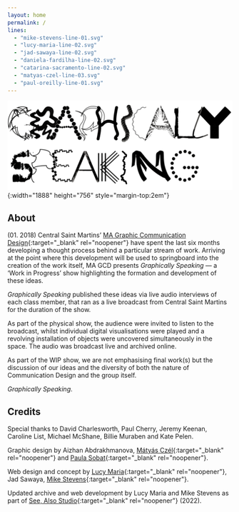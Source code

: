 ```yaml
---
layout: home
permalink: /
lines: 
  - "mike-stevens-line-01.svg"
  - "lucy-maria-line-02.svg"
  - "jad-sawaya-line-02.svg"
  - "daniela-fardilha-line-02.svg"
  - "catarina-sacramento-line-02.svg"
  - "matyas-czel-line-03.svg"
  - "paul-oreilly-line-01.svg"
---
```


![Graphically Speaking logo](/assets/logo.png){:width="1888" height="756" style="margin-top:2em"}

## About
(01. 2018) Central Saint Martins’ [MA Graphic Communication Design](https://www.arts.ac.uk/subjects/communication-and-graphic-design/postgraduate/ma-graphic-communication-design-csm){:target="_blank" rel="noopener"} have spent the last six months developing a thought process behind a particular stream of work. Arriving at the point where this development will be used to springboard into the creation of the work itself, MA GCD presents _Graphically Speaking_ — a ‘Work in Progress’ show highlighting the formation and development of these ideas.

_Graphically Speaking_ published these ideas via live audio interviews of each class member, that ran as a live broadcast from Central Saint Martins for the duration of the show.

As part of the physical show, the audience were invited to listen to the broadcast, whilst individual digital visualisations were played and a revolving installation of objects were uncovered simultaneously in the space. The audio was broadcast live and archived online.

As part of the WIP show, we are not emphasising final work(s) but the discussion of our ideas and the diversity of both the nature of Communication Design and the group itself. 

_Graphically Speaking_.


## Credits
Special thanks to David Charlesworth, Paul Cherry, Jeremy Keenan, Caroline List, Michael McShane, Billie Muraben and Kate Pelen.

Graphic design by Aizhan Abdrakhmanova, [Mátyás Czél](https://czelmatyas.com/){:target="_blank" rel="noopener"} and [Paula Sobat](https://www.paulasobat.com/){:target="_blank" rel="noopener"}.

Web design and concept by [Lucy Maria](http://lucymaria.co.uk/){:target="_blank" rel="noopener"}, Jad Sawaya, [Mike Stevens](https://www.mikestevens.co.uk/){:target="_blank" rel="noopener"}.

Updated archive and web development by Lucy Maria and Mike Stevens as part of [See, Also Studio](https://www.see-also.com/){:target="_blank" rel="noopener"} (2022).
